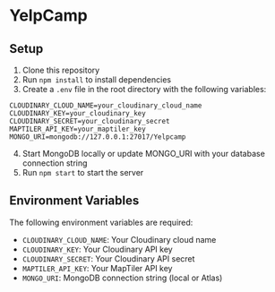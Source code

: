 # YelpCamp

## Setup
1. Clone this repository
2. Run `npm install` to install dependencies
3. Create a `.env` file in the root directory with the following variables:
```
CLOUDINARY_CLOUD_NAME=your_cloudinary_cloud_name
CLOUDINARY_KEY=your_cloudinary_key
CLOUDINARY_SECRET=your_cloudinary_secret
MAPTILER_API_KEY=your_maptiler_key
MONGO_URI=mongodb://127.0.0.1:27017/Yelpcamp
```
4. Start MongoDB locally or update MONGO_URI with your database connection string
5. Run `npm start` to start the server

## Environment Variables
The following environment variables are required:
- `CLOUDINARY_CLOUD_NAME`: Your Cloudinary cloud name
- `CLOUDINARY_KEY`: Your Cloudinary API key
- `CLOUDINARY_SECRET`: Your Cloudinary API secret
- `MAPTILER_API_KEY`: Your MapTiler API key
- `MONGO_URI`: MongoDB connection string (local or Atlas)